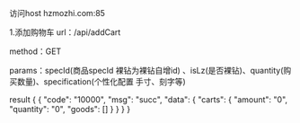 访问host hzmozhi.com:85

1.添加购物车 url：/api/addCart

method：GET

params：specId(商品specId 裸钻为裸钻自增id) 、isLz(是否裸钻)、quantity(购买数量)、specification(个性化配置 手寸、刻字等)

result {
    {
        "code": "10000",
        "msg": "succ",
        "data": {
            "carts": {
                "amount": "0",
                "quantity": "0",
                "goods": []
            }
        }
    }
}